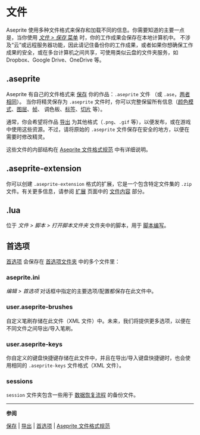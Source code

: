 # 文件

Aseprite 使用多种文件格式来保存和加载不同的信息。你需要知道的主要一点是，当你使用 [*文件 > 保存* 菜单](save.md) 时，你的工作成果会保存在本地计算机中。
不涉及“云”或远程服务器功能，因此请记住备份你的工作成果，或者如果你想确保工作成果的安全，或在多台计算机之间共享，可使用类似云盘的文件夹服务，如 Dropbox、Google Drive、OneDrive 等。

## .aseprite

Aseprite 有自己的文件格式来 [保存](save.md) 你的作品：`.aseprite` 文件
（或 `.ase`，[两者相同](/faq/#is-there-any-difference-between-ase-and-aseprite-files)）。
当你将精灵保存为 `.aseprite` 文件时，你可以完整保留所有信息（[颜色模式](color-mode.md)、[图层](layers.md)、[帧](frames.md)、
调色板、[标签](tags.md)、[切片](slices.md) 等）。

通常，你会希望将作品 [导出](exporting.md) 为其他格式（`.png`、`.gif` 等），以便发布，或在游戏中使用这些资源。不过，请将原始的 `.aseprite` 文件保存在安全的地方，以便在需要时修改精灵。

这些文件的内部结构在 [Aseprite 文件格式规范](https://github.com/aseprite/aseprite/blob/main/docs/ase-file-specs.md) 中有详细说明。

## .aseprite-extension

你可以创建 `.aseprite-extension` 格式的扩展，它是一个包含特定文件集的 `.zip` 文件。有关更多信息，请参阅 [扩展](extensions.md) 页面中的 [文件内容](extensions.md#文件内容) 部分。

## .lua

位于 *文件 > 脚本 > 打开脚本文件夹* 文件夹中的脚本，用于 [脚本编写](scripting.md)。

## 首选项

[首选项](preferences.md) 会保存在 [首选项文件夹](preferences-folder.md) 中的多个文件里：

### aseprite.ini

*编辑 > 首选项* 对话框中指定的主要选项/配置都保存在此文件中。

### user.aseprite-brushes

自定义笔刷存储在此文件（XML 文件）中。未来，我们将提供更多选项，以便在不同文件之间导出/导入笔刷。

### user.aseprite-keys

你自定义的键盘快捷键存储在此文件中，并且在导出/导入键盘快捷键时，也会使用相同的 `.aseprite-keys` 文件格式（XML 文件）。

### sessions

`session` 文件夹包含一些用于 [数据恢复流程](data-recovery.md) 的备份文件。

---

**参阅**

[保存](save.md) |
[导出](exporting.md) |
[首选项](preferences.md) |
[Aseprite 文件格式规范](https://github.com/aseprite/aseprite/blob/main/docs/ase-file-specs.md)

